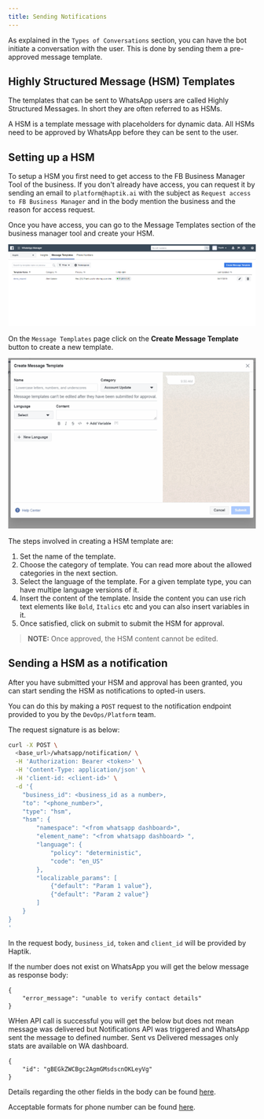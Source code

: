 ```yaml
---
title: Sending Notifications
---
```


As explained in the `Types of Conversations` section, you can have the bot initiate a conversation with the user. This is done by sending them a pre-approved message template.


## Highly Structured Message (HSM) Templates
The templates that can be sent to WhatsApp users are called Highly Structured Messages. In short they are often referred to as HSMs.

A HSM is a template message with placeholders for dynamic data. All HSMs need to be approved by WhatsApp before they can be sent to the user.

## Setting up a HSM
To setup a HSM you first need to get access to the FB Business Manager Tool of the business. If you don't already have access, you can request it by sending an email to `platform@haptik.ai` with the subject as `Request access to FB Business Manager` and in the body mention the business and the reason for access request.

Once you have access, you can go to the Message Templates section of the business manager tool and create your HSM. 

![Message Template Home](assets/message_templates_home.png)

On the `Message Templates` page click on the **Create Message Template** button to create a new template. 

![Creating a template](assets/create_message_template.gif)

The steps involved in creating a HSM template are:

1) Set the name of the template.
2) Choose the category of template. You can read more about the allowed categories in the next section.
3) Select the language of the template. For a given template type, you can have multipe language versions of it.
4) Insert the content of the template. Inside the content you can use rich text elements like `Bold`, `Italics` etc and you can also insert variables in it.
5) Once satisfied, click on submit to submit the HSM for approval.

> **NOTE:** Once approved, the HSM content cannot be edited.

## Sending a HSM as a notification
After you have submitted your HSM and approval has been granted, you can start sending the HSM as notifications to opted-in users.

You can do this by making a `POST` request to the notification endpoint provided to you by the `DevOps/Platform` team.

The request signature is as below:

```bash
curl -X POST \
  <base_url>/whatsapp/notification/ \
  -H 'Authorization: Bearer <token>' \
  -H 'Content-Type: application/json' \
  -H 'client-id: <client-id>' \
  -d '{
    "business_id": <business_id as a number>,
    "to": "<phone_number>",
    "type": "hsm",
    "hsm": {
        "namespace": "<from whatsapp dashboard>",
        "element_name": "<from whatsapp dashboard> ",
        "language": {
            "policy": "deterministic",
            "code": "en_US"
        },
        "localizable_params": [
            {"default": "Param 1 value"},
            {"default": "Param 2 value"}
        ]
    }
}
'
```

In the request body, `business_id`, `token` and `client_id` will be provided by Haptik.

If the number does not exist on WhatsApp you will get the below message as response body:
```
{
    "error_message": "unable to verify contact details"
}
```

WHen API call is successful you will get the below but does not mean message was delivered but Notifications API was triggered and WhatsApp sent the message to defined number. Sent vs Delivered messages only stats are available on WA dashboard.
```
{
    "id": "gBEGkZWCBgc2AgmGMsdscnOKLeyVg"
}
```

Details regarding the other fields in the body can be found [here](https://developers.facebook.com/docs/whatsapp/message-templates/sending/). 

Acceptable formats for phone number can be found [here](https://developers.facebook.com/docs/whatsapp/api/contacts#phone).
